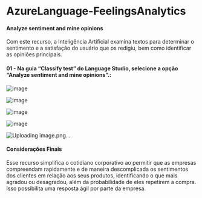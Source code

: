 # AzureLanguage-FeelingsAnalytics

#### Analyze sentiment and mine opinions

Com este recurso, a Inteligência Artificial examina textos para determinar o sentimento e a satisfação do usuário que os redigiu, bem como identificar as opiniões principais.

#### 01 - Na guia “Classify test” do Language Studio, selecione a opção “Analyze sentiment and mine opinions”.:

![image](https://github.com/kobajk/AzureLanguage-FeelingsAnalytics/assets/50890222/ceb1a41e-c1d9-49e3-963f-f541ceb993ee)

![image](https://github.com/kobajk/AzureLanguage-FeelingsAnalytics/assets/50890222/3752cba2-0cc7-48b2-adba-c7f33e59d347)

![image](https://github.com/kobajk/AzureLanguage-FeelingsAnalytics/assets/50890222/e63f3ec8-74e3-4a3e-8e1c-4d69d81b09f8)

![image](https://github.com/kobajk/AzureLanguage-FeelingsAnalytics/assets/50890222/379ca0d4-7c23-40ad-a965-4a701ccea1f7)


![Uploading image.png…]()


#### Considerações Finais

Esse recurso simplifica o cotidiano corporativo ao permitir que as empresas compreendam rapidamente e de maneira descomplicada os sentimentos dos clientes em relação aos seus produtos, identificando o que mais agradou ou desagradou, além da probabilidade de eles repetirem a compra. Isso possibilita uma resposta ágil por parte da empresa.
